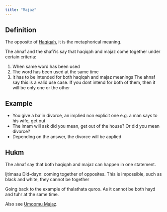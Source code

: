 ```yaml
---
title: "Majaz"
---
```

## Definition
The opposite of [Haqiqah](Usul%20Fiqh/Quranic%20words/Haqiqah.md), it is the metaphorical meaning.

The ahnaf and the shafi'is say that haqiqah and majaz come together under certain criteria:
1. When same word has been used
2. The word has been used at the same time
3. It has to be intended for both haqiqah and majaz meanings
The ahnaf say this is a valid use case. If you dont intend for both of them, then it will be only one or the other 

## Example
- You give a ba'in divorce, an implied non explicit one e.g. a man says to his wife, get out
- The imam will ask did you mean, get out of the house? Or did you mean divorce?
- Depending on the answer, the divorce will be applied

## Hukm
The ahnaf say that both haqiqah and majaz can happen in one statement.

Ijtimaau Did-dayn: coming together of opposites. This is impossible, such as black and white, they cannot be together

Going back to the example of thalathata quroo. As it cannot be both hayd and tuhr at the same time.


Also see [Umoomu Majaz](Usul%20Fiqh/Quranic%20words/Umoomu%20Majaz.md).
